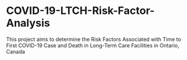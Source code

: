 # COVID-19-LTCH-Risk-Factor-Analysis
 This project aims to determine the Risk Factors Associated with Time to First COVID-19 Case and Death in Long-Term Care Facilities in Ontario, Canada

